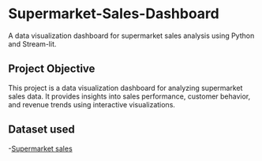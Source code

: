 # Supermarket-Sales-Dashboard
A data visualization dashboard for supermarket sales analysis using Python and Stream-lit.

## Project Objective
This project is a data visualization dashboard for analyzing supermarket sales data. 
It provides insights into sales performance, customer behavior, and revenue trends using interactive visualizations.

## Dataset used
-<a href="https://www.kaggle.com/datasets/aungpyaeap/supermarket-sales">Supermarket sales</a>


